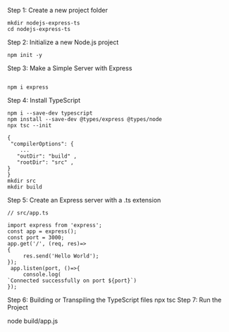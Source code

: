 Step 1: Create a new project folder

```
mkdir nodejs-express-ts
cd nodejs-express-ts
```

Step 2: Initialize a new Node.js project

```
npm init -y

```

Step 3: Make a Simple Server with Express 

```

npm i express

```


Step 4: Install TypeScript

```
npm i --save-dev typescript
npm install --save-dev @types/express @types/node
npx tsc --init

{ 
 "compilerOptions": {
    ... 
   "outDir": "build" ,    
   "rootDir": "src" ,  
}
}
mkdir src
mkdir build
```

Step 5: Create an Express server with a .ts extension
```
// src/app.ts

import express from 'express';
const app = express();
const port = 3000;
app.get('/', (req, res)=>
{
     res.send('Hello World');
});
 app.listen(port, ()=>{
     console.log(
`Connected successfully on port ${port}`)
});
```

Step 6: Building or Transpiling the TypeScript files
npx tsc
Step 7: Run the Project

node build/app.js